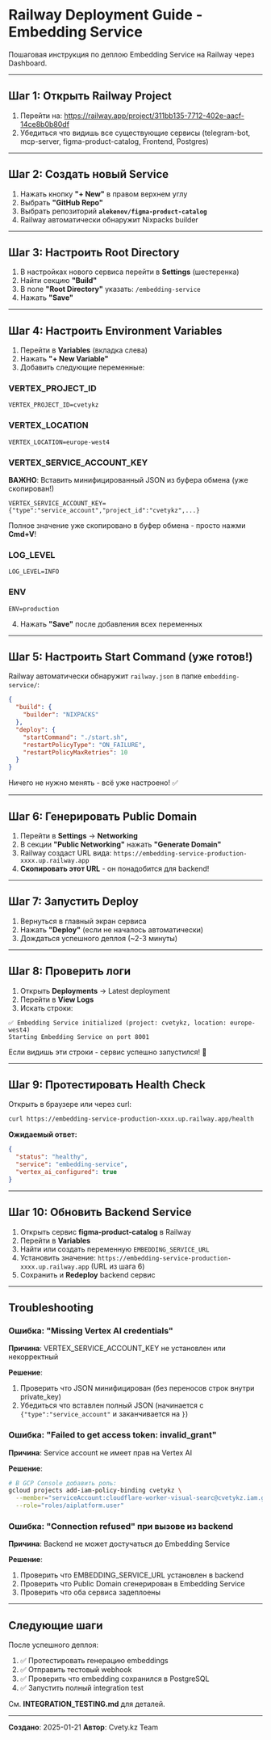 # Railway Deployment Guide - Embedding Service

Пошаговая инструкция по деплою Embedding Service на Railway через Dashboard.

---

## Шаг 1: Открыть Railway Project

1. Перейти на: https://railway.app/project/311bb135-7712-402e-aacf-14ce8b0b80df
2. Убедиться что видишь все существующие сервисы (telegram-bot, mcp-server, figma-product-catalog, Frontend, Postgres)

---

## Шаг 2: Создать новый Service

1. Нажать кнопку **"+ New"** в правом верхнем углу
2. Выбрать **"GitHub Repo"**
3. Выбрать репозиторий **`alekenov/figma-product-catalog`**
4. Railway автоматически обнаружит Nixpacks builder

---

## Шаг 3: Настроить Root Directory

1. В настройках нового сервиса перейти в **Settings** (шестеренка)
2. Найти секцию **"Build"**
3. В поле **"Root Directory"** указать: `/embedding-service`
4. Нажать **"Save"**

---

## Шаг 4: Настроить Environment Variables

1. Перейти в **Variables** (вкладка слева)
2. Нажать **"+ New Variable"**
3. Добавить следующие переменные:

### VERTEX_PROJECT_ID
```
VERTEX_PROJECT_ID=cvetykz
```

### VERTEX_LOCATION
```
VERTEX_LOCATION=europe-west4
```

### VERTEX_SERVICE_ACCOUNT_KEY
**ВАЖНО**: Вставить минифицированный JSON из буфера обмена (уже скопирован!)

```
VERTEX_SERVICE_ACCOUNT_KEY={"type":"service_account","project_id":"cvetykz",...}
```

Полное значение уже скопировано в буфер обмена - просто нажми **Cmd+V**!

### LOG_LEVEL
```
LOG_LEVEL=INFO
```

### ENV
```
ENV=production
```

4. Нажать **"Save"** после добавления всех переменных

---

## Шаг 5: Настроить Start Command (уже готов!)

Railway автоматически обнаружит `railway.json` в папке `embedding-service/`:

```json
{
  "build": {
    "builder": "NIXPACKS"
  },
  "deploy": {
    "startCommand": "./start.sh",
    "restartPolicyType": "ON_FAILURE",
    "restartPolicyMaxRetries": 10
  }
}
```

Ничего не нужно менять - всё уже настроено! ✅

---

## Шаг 6: Генерировать Public Domain

1. Перейти в **Settings** → **Networking**
2. В секции **"Public Networking"** нажать **"Generate Domain"**
3. Railway создаст URL вида: `https://embedding-service-production-xxxx.up.railway.app`
4. **Скопировать этот URL** - он понадобится для backend!

---

## Шаг 7: Запустить Deploy

1. Вернуться в главный экран сервиса
2. Нажать **"Deploy"** (если не началось автоматически)
3. Дождаться успешного деплоя (~2-3 минуты)

---

## Шаг 8: Проверить логи

1. Открыть **Deployments** → Latest deployment
2. Перейти в **View Logs**
3. Искать строки:

```
✅ Embedding Service initialized (project: cvetykz, location: europe-west4)
Starting Embedding Service on port 8001
```

Если видишь эти строки - сервис успешно запустился! 🎉

---

## Шаг 9: Протестировать Health Check

Открыть в браузере или через curl:

```bash
curl https://embedding-service-production-xxxx.up.railway.app/health
```

**Ожидаемый ответ:**
```json
{
  "status": "healthy",
  "service": "embedding-service",
  "vertex_ai_configured": true
}
```

---

## Шаг 10: Обновить Backend Service

1. Открыть сервис **figma-product-catalog** в Railway
2. Перейти в **Variables**
3. Найти или создать переменную `EMBEDDING_SERVICE_URL`
4. Установить значение: `https://embedding-service-production-xxxx.up.railway.app` (URL из шага 6)
5. Сохранить и **Redeploy** backend сервис

---

## Troubleshooting

### Ошибка: "Missing Vertex AI credentials"

**Причина**: VERTEX_SERVICE_ACCOUNT_KEY не установлен или некорректный

**Решение**:
1. Проверить что JSON минифицирован (без переносов строк внутри private_key)
2. Убедиться что вставлен полный JSON (начинается с `{"type":"service_account"` и заканчивается на `}`)

### Ошибка: "Failed to get access token: invalid_grant"

**Причина**: Service account не имеет прав на Vertex AI

**Решение**:
```bash
# В GCP Console добавить роль:
gcloud projects add-iam-policy-binding cvetykz \
  --member="serviceAccount:cloudflare-worker-visual-searc@cvetykz.iam.gserviceaccount.com" \
  --role="roles/aiplatform.user"
```

### Ошибка: "Connection refused" при вызове из backend

**Причина**: Backend не может достучаться до Embedding Service

**Решение**:
1. Проверить что EMBEDDING_SERVICE_URL установлен в backend
2. Проверить что Public Domain сгенерирован в Embedding Service
3. Проверить что оба сервиса задеплоены

---

## Следующие шаги

После успешного деплоя:

1. ✅ Протестировать генерацию embeddings
2. ✅ Отправить тестовый webhook
3. ✅ Проверить что embedding сохранился в PostgreSQL
4. ✅ Запустить полный integration test

См. **INTEGRATION_TESTING.md** для деталей.

---

**Создано**: 2025-01-21
**Автор**: Cvety.kz Team
